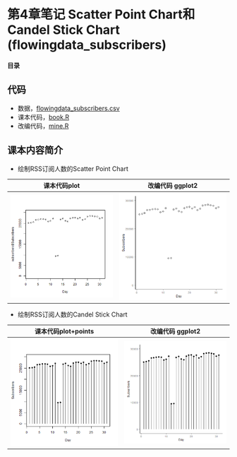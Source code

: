 # 第4章笔记 Scatter Point Chart和Candel Stick Chart (flowingdata_subscribers)

**目录**

## 代码
 - 数据，[flowingdata_subscribers.csv](flowingdata_subscribers.csv)
 - 课本代码，[book.R](book.R)
 - 改编代码，[mine.R](mine.R)

## 课本内容简介
 - 绘制RSS订阅人数的Scatter Point Chart

课本代码plot | 改编代码 ggplot2
--------|--------
![课本代码](point-book.png)|![改编代码](point-mine.png)

 - 绘制RSS订阅人数的Candel Stick Chart

课本代码plot+points | 改编代码 ggplot2
--------|--------
![课本代码](candlestick-book.png)|![改编代码](candlestick-mine.png)

